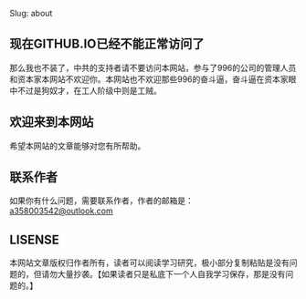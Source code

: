 Slug: about



## 现在GITHUB.IO已经不能正常访问了

那么我也不装了，中共的支持者请不要访问本网站，参与了996的公司的管理人员和资本家本网站不欢迎你。本网站也不欢迎那些996的奋斗逼，奋斗逼在资本家眼中不过是狗奴才，在工人阶级中则是工贼。



## 欢迎来到本网站

希望本网站的文章能够对您有所帮助。



## 联系作者
如果你有什么问题，需要联系作者，作者的邮箱是： [a358003542@outlook.com](mailto:a358003542@outlook.com)



## LISENSE
本网站文章版权归作者所有，读者可以阅读学习研究，极小部分复制粘贴是没有问题的，但请勿大量抄袭。【如果读者只是私底下一个人自我学习保存，那是没有问题的。】


